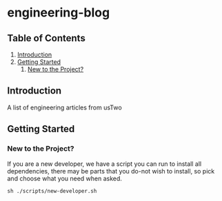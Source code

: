 # engineering-blog

## Table of Contents

1. [Introduction](#introduction)
2. [Getting Started](#getting_started)
	1. [New to the Project?](#new_to_the_project)

## Introduction <a name="introduction"></a>

A list of engineering articles from usTwo

## Getting Started <a name="getting_started"></a>

### New to the Project? <a name="new_to_the_project"></a>

If you are a new developer, we have a script you can run to install all dependencies, there
may be parts that you do-not wish to install, so pick and choose what you need when asked.

```
sh ./scripts/new-developer.sh
```
